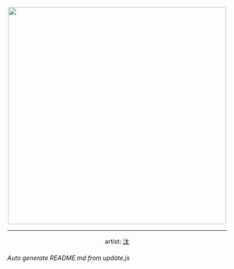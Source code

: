 
<p align="center">
  <img width="500" src="https://nekos.best/api/v2/neko/0370.png">
  <hr/>
  <center>
    artist: <a href="https://www.pixiv.net/en/artworks/87752121">汰</a>
  </center>
</p>


###### Auto generate README.md from update.js

